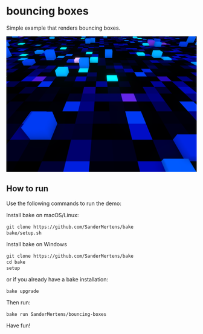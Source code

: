 # bouncing boxes
Simple example that renders bouncing boxes.

![image](etc/img/bouncing_boxes.png)

## How to run
Use the following commands to run the demo:

Install bake on macOS/Linux:
```
git clone https://github.com/SanderMertens/bake
bake/setup.sh
```

Install bake on Windows
```
git clone https://github.com/SanderMertens/bake
cd bake
setup
```

or if you already have a bake installation:
```
bake upgrade
```

Then run:
```
bake run SanderMertens/bouncing-boxes
```

Have fun!
